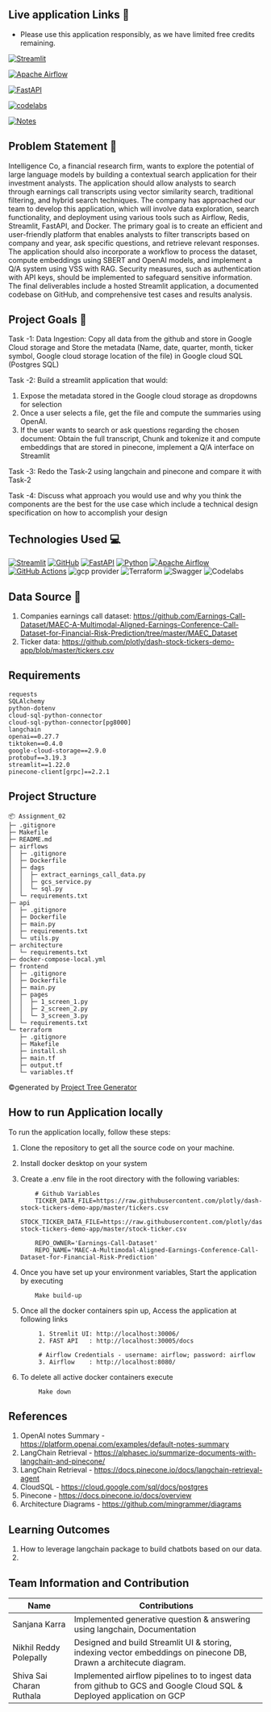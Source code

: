 ## Live application Links :octopus:

- Please use this application responsibly, as we have limited free credits remaining.

[![Streamlit](https://img.shields.io/badge/Streamlit-FF4B4B?style=for-the-badge&logo=Streamlit&logoColor=white)](http://34.139.252.216:30006/)

[![Apache Airflow](https://img.shields.io/badge/Apache_Airflow-007A88?style=for-the-badge&logo=Apache%20Airflow&logoColor=white)](http://34.139.252.216:8080/)

[![FastAPI](https://img.shields.io/badge/FastAPI-009688?style=for-the-badge&logo=FastAPI&logoColor=white)]()

[![codelabs](https://img.shields.io/badge/codelabs-4285F4?style=for-the-badge&logo=codelabs&logoColor=white)](https://codelabs-preview.appspot.com/?file_id=1JDqgTg8wtQyI5s-jvMLUf8tCtqtrd3sxw8xzP2gR32o)

[![Notes](https://img.shields.io/badge/Notes:_Document_Deduplication-violet?style=for-the-badge&logo=codelabs&logoColor=white)](https://codelabs-preview.appspot.com/?file_id=1wZHwpf0NhYRnSY4tommwI5MUKERujjwsK_1NMKvp8wo)

## Problem Statement :memo:
Intelligence Co, a financial research firm, wants to explore the potential of large language models by building a contextual search application for their investment analysts. The application should allow analysts to search through earnings call transcripts using vector similarity search, traditional filtering, and hybrid search techniques. The company has approached our team to develop this application, which will involve data exploration, search functionality, and deployment using various tools such as Airflow, Redis, Streamlit, FastAPI, and Docker. The primary goal is to create an efficient and user-friendly platform that enables analysts to filter transcripts based on company and year, ask specific questions, and retrieve relevant responses. The application should also incorporate a workflow to process the dataset, compute embeddings using SBERT and OpenAI models, and implement a Q/A system using VSS with RAG. Security measures, such as authentication with API keys, should be implemented to safeguard sensitive information. The final deliverables include a hosted Streamlit application, a documented codebase on GitHub, and comprehensive test cases and results analysis.

## Project Goals :dart:
Task -1:
Data Ingestion: Copy all data from the github and store in Google Cloud storage and Store the metadata (Name, date, quarter, month, ticker symbol, Google cloud
storage location of the file) in Google cloud SQL (Postgres SQL)

Task -2:
Build a streamlit application that would:
1. Expose the metadata stored in the Google cloud storage as dropdowns for
   selection
2. Once a user selects a file, get the file and compute the summaries using OpenAI.
3. If the user wants to search or ask questions regarding the chosen document:
   Obtain the full transcript, Chunk and tokenize it and compute embeddings that are stored in
   pinecone,  implement a Q/A interface on Streamlit 

Task -3:
Redo the Task-2 using langchain and pinecone and compare it with Task-2


Task -4:
Discuss what approach you would use and why you think the components are the best for the use case which include a technical design specification on how to
accomplish your design

## Technologies Used :computer:
[![Streamlit](https://img.shields.io/badge/Streamlit-FF4B4B?style=for-the-badge&logo=Streamlit&logoColor=white)](https://streamlit.io/)
[![GitHub](https://img.shields.io/badge/GitHub-100000?style=for-the-badge&logo=github&logoColor=white)](https://github.com/)
[![FastAPI](https://img.shields.io/badge/fastapi-109989?style=for-the-badge&logo=FASTAPI&logoColor=white)](https://fastapi.tiangolo.com/)
[![Python](https://img.shields.io/badge/Python-FFD43B?style=for-the-badge&logo=python&logoColor=blue)](https://www.python.org/)
[![Apache Airflow](https://img.shields.io/badge/Airflow-017CEE?style=for-the-badge&logo=Apache%20Airflow&logoColor=white)](https://airflow.apache.org/)
[![GitHub Actions](https://img.shields.io/badge/Github%20Actions-282a2e?style=for-the-badge&logo=githubactions&logoColor=367cfe)](https://github.com/features/actions)
![gcp provider](https://img.shields.io/badge/GCP-orange?style=for-the-badge&logo=google-cloud&color=orange)
![Terraform](https://img.shields.io/badge/terraform-%235835CC.svg?style=for-the-badge&logo=terraform&logoColor=white)
![Swagger](https://img.shields.io/badge/-Swagger-%23Clojure?style=for-the-badge&logo=swagger&logoColor=white)
![Codelabs](https://img.shields.io/badge/Codelabs-violet?style=for-the-badge)

## Data Source :flashlight:
1. Companies earnings call dataset: https://github.com/Earnings-Call-Dataset/MAEC-A-Multimodal-Aligned-Earnings-Conference-Call-Dataset-for-Financial-Risk-Prediction/tree/master/MAEC_Dataset
2. Ticker data: https://github.com/plotly/dash-stock-tickers-demo-app/blob/master/tickers.csv

## Requirements
```
requests
SQLAlchemy
python-dotenv
cloud-sql-python-connector
cloud-sql-python-connector[pg8000]
langchain
openai==0.27.7
tiktoken==0.4.0
google-cloud-storage==2.9.0
protobuf==3.19.3
streamlit==1.22.0
pinecone-client[grpc]==2.2.1
```

## Project Structure
```
📦 Assignment_02
├─ .gitignore
├─ Makefile
├─ README.md
├─ airflows
│  ├─ .gitignore
│  ├─ Dockerfile
│  ├─ dags
│  │  ├─ extract_earnings_call_data.py
│  │  ├─ gcs_service.py
│  │  └─ sql.py
│  └─ requirements.txt
├─ api
│  ├─ .gitignore
│  ├─ Dockerfile
│  ├─ main.py
│  ├─ requirements.txt
│  └─ utils.py
├─ architecture
│  └─ requirements.txt
├─ docker-compose-local.yml
├─ frontend
│  ├─ .gitignore
│  ├─ Dockerfile
│  ├─ main.py
│  ├─ pages
│  │  ├─ 1_screen_1.py
│  │  ├─ 2_screen_2.py
│  │  └─ 3_screen_3.py
│  └─ requirements.txt
└─ terraform
   ├─ .gitignore
   ├─ Makefile
   ├─ install.sh
   ├─ main.tf
   ├─ output.tf
   └─ variables.tf
```
©generated by [Project Tree Generator](https://woochanleee.github.io/project-tree-generator)

## How to run Application locally

To run the application locally, follow these steps:
1. Clone the repository to get all the source code on your machine.

2. Install docker desktop on your system

3. Create a .env file in the root directory with the following variables:
    ``` 
        # Github Variables
        TICKER_DATA_FILE=https://raw.githubusercontent.com/plotly/dash-stock-tickers-demo-app/master/tickers.csv 
        STOCK_TICKER_DATA_FILE=https://raw.githubusercontent.com/plotly/dash-stock-tickers-demo-app/master/stock-ticker.csv
        
        REPO_OWNER='Earnings-Call-Dataset'
        REPO_NAME='MAEC-A-Multimodal-Aligned-Earnings-Conference-Call-Dataset-for-Financial-Risk-Prediction' 
    ```

4. Once you have set up your environment variables, Start the application by executing
    ``` 
        Make build-up
    ```

5. Once all the docker containers spin up, Access the application at following links
    ``` 
         1. Stremlit UI: http://localhost:30006/
         2. FAST API   : http://localhost:30005/docs
         
         # Airflow Credentials - username: airflow; password: airflow
         3. Airflow    : http://localhost:8080/  
    ```

6. To delete all active docker containers execute
    ``` 
         Make down
    ``` 


## References
1. OpenAI notes Summary - https://platform.openai.com/examples/default-notes-summary
2. LangChain Retrieval - https://alphasec.io/summarize-documents-with-langchain-and-pinecone/
3. LangChain Retrieval - https://docs.pinecone.io/docs/langchain-retrieval-agent
4. CloudSQL - https://cloud.google.com/sql/docs/postgres
5. Pinecone - https://docs.pinecone.io/docs/overview
6. Architecture Diagrams - https://github.com/mingrammer/diagrams

## Learning Outcomes
1. How to leverage langchain package to build chatbots based on our data.
2. 

## Team Information and Contribution 
Name | Contributions 
--- | --- |
Sanjana Karra | Implemented generative question & answering using langchain, Documentation
Nikhil Reddy Polepally | Designed and build Streamlit UI & storing, indexing vector embeddings on pinecone DB, Drawn a architecute diagram.
Shiva Sai Charan Ruthala | Implemented airflow pipelines to to ingest data from github to GCS and Google Cloud SQL & Deployed application on GCP

